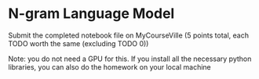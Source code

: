 
# N-gram Language Model

Submit the completed notebook file on MyCourseVille (5 points total, each TODO worth the same (excluding TODO 0)) 

Note: you do not need a GPU for this. If you install all the necessary python libraries, you can also do the homework on your local machine
